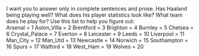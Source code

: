 I want you to answer only in complete sentences and prose. Has Haaland being playing well? What does his player statistics look like? What team does he play for? Use this list to help you figure out:     
    Arsenal = 1
    Aston_Villa = 2
    Brentford = 3
    Brighton = 4
    Burnley = 5
    Chelsea = 6
    Crystal_Palace = 7
    Everton = 8
    Leicester = 9
    Leeds = 10
    Liverpool = 11
    Man_City = 12
    Man_Utd = 13
    Newcastle = 14
    Norwich = 15
    Southampton = 16
    Spurs = 17
    Watford = 18
    West_Ham = 19
    Wolves = 20